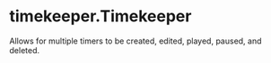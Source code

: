 # timekeeper.Timekeeper
Allows for multiple timers to be created, edited, played, paused, and deleted.
